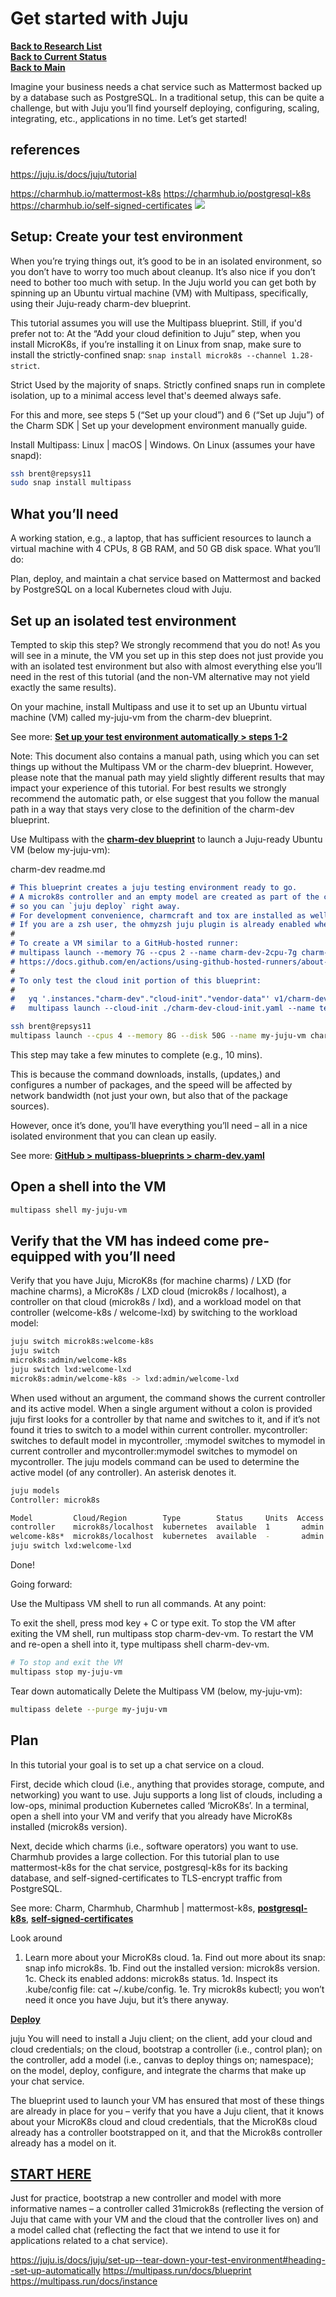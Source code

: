 # Get started with Juju

**[Back to Research List](../../research_list.md)**\
**[Back to Current Status](../../../development/status/weekly/current_status.md)**\
**[Back to Main](../../../README.md)**

Imagine your business needs a chat service such as Mattermost backed up by a database such as PostgreSQL. In a traditional setup, this can be quite a challenge, but with Juju you’ll find yourself deploying, configuring, scaling, integrating, etc., applications in no time. Let’s get started!

## references

<https://juju.is/docs/juju/tutorial>

<https://charmhub.io/mattermost-k8s>
<https://charmhub.io/postgresql-k8s>
<https://charmhub.io/self-signed-certificates>
![](https://discourse-charmhub-io.s3.eu-west-2.amazonaws.com/original/2X/7/7a96fdecba28aa84691a7eccf337615a2296d3d5.png)

## Setup: Create your test environment

When you’re trying things out, it’s good to be in an isolated environment, so you don’t have to worry too much about cleanup. It’s also nice if you don’t need to bother too much with setup. In the Juju world you can get both by spinning up an Ubuntu virtual machine (VM) with Multipass, specifically, using their Juju-ready charm-dev blueprint.

This tutorial assumes you will use the Multipass blueprint. Still, if you'd prefer not to:
At the “Add your cloud definition to Juju” step, when you install MicroK8s, if you’re installing it on Linux from snap, make sure to install the strictly-confined snap: ```snap install microk8s --channel 1.28-strict```.

Strict Used by the majority of snaps. Strictly confined snaps run in complete isolation, up to a minimal access level that's deemed always safe.

For this and more, see steps 5 (“Set up your cloud”) and 6 (“Set up Juju”) of the Charm SDK | Set up your development environment manually guide.

Install Multipass: Linux | macOS | Windows. On Linux (assumes your have snapd):

```bash
ssh brent@repsys11
sudo snap install multipass
```

## What you’ll need

A working station, e.g., a laptop, that has sufficient resources to launch a virtual machine with 4 CPUs, 8 GB RAM, and 50 GB disk space.
What you’ll do:

Plan, deploy, and maintain a chat service based on Mattermost and backed by PostgreSQL on a local Kubernetes cloud with Juju.

## Set up an isolated test environment

Tempted to skip this step? We strongly recommend that you do not! As you will see in a minute, the VM you set up in this step does not just provide you with an isolated test environment but also with almost everything else you’ll need in the rest of this tutorial (and the non-VM alternative may not yield exactly the same results).

On your machine, install Multipass and use it to set up an Ubuntu virtual machine (VM) called my-juju-vm from the charm-dev blueprint.

See more: **[Set up your test environment automatically > steps 1-2](https://juju.is/docs/juju/set-up--tear-down-your-test-environment#heading--set-up-automatically)**

Note: This document also contains a manual path, using which you can set things up without the Multipass VM or the charm-dev blueprint. However, please note that the manual path may yield slightly different results that may impact your experience of this tutorial. For best results we strongly recommend the automatic path, or else suggest that you follow the manual path in a way that stays very close to the definition of the charm-dev blueprint.

Use Multipass with the **[charm-dev blueprint](https://github.com/canonical/multipass-blueprints/blob/main/v1/charm-dev.yaml)** to launch a Juju-ready Ubuntu VM (below my-juju-vm):

charm-dev readme.md

```markdown
# This blueprint creates a juju testing environment ready to go.
# A microk8s controller and an empty model are created as part of the cloud-init script
# so you can `juju deploy` right away.
# For development convenience, charmcraft and tox are installed as well.
# If you are a zsh user, the ohmyzsh juju plugin is already enabled when you switch to zsh.
#
# To create a VM similar to a GitHub-hosted runner:
# multipass launch --memory 7G --cpus 2 --name charm-dev-2cpu-7g charm-dev
# https://docs.github.com/en/actions/using-github-hosted-runners/about-github-hosted-runners
#
# To only test the cloud init portion of this blueprint:
#
#   yq '.instances."charm-dev"."cloud-init"."vendor-data"' v1/charm-dev.yaml > charm-dev-cloud-init.yaml
#   multipass launch --cloud-init ./charm-dev-cloud-init.yaml --name test --memory 7G --cpus 2 --disk 30G
```

```bash
ssh brent@repsys11
multipass launch --cpus 4 --memory 8G --disk 50G --name my-juju-vm charm-dev
```

This step may take a few minutes to complete (e.g., 10 mins).

This is because the command downloads, installs, (updates,) and configures a number of packages, and the speed will be affected by network bandwidth (not just your own, but also that of the package sources).

However, once it’s done, you’ll have everything you’ll need – all in a nice isolated environment that you can clean up easily.

See more: **[GitHub > multipass-blueprints > charm-dev.yaml](https://github.com/canonical/multipass-blueprints/blob/ae90147b811a79eaf4508f4776390141e0195fe7/v1/charm-dev.yaml#L134)**

## Open a shell into the VM

```bash
multipass shell my-juju-vm
```

## Verify that the VM has indeed come pre-equipped with you’ll need

Verify that you have Juju, MicroK8s (for machine charms) / LXD (for machine charms), a MicroK8s / LXD cloud (microk8s / localhost), a controller on that cloud (microk8s / lxd), and a workload model on that controller (welcome-k8s / welcome-lxd) by switching to the workload model:

```bash
juju switch microk8s:welcome-k8s
juju switch
microk8s:admin/welcome-k8s
juju switch lxd:welcome-lxd
microk8s:admin/welcome-k8s -> lxd:admin/welcome-lxd
```

When used without an argument, the command shows the current controller and its active model. When a single argument without a colon is provided juju first looks for a controller by that name and switches to it, and if it’s not found it tries to switch to a model within current controller. mycontroller: switches to default model in mycontroller, :mymodel switches to mymodel in current controller and mycontroller:mymodel switches to mymodel on mycontroller. The juju models command can be used to determine the active model (of any controller). An asterisk denotes it.

```bash
juju models
Controller: microk8s

Model         Cloud/Region        Type        Status     Units  Access  Last connection
controller    microk8s/localhost  kubernetes  available  1       admin  just now
welcome-k8s*  microk8s/localhost  kubernetes  available  -       admin  never connected
juju switch lxd:welcome-lxd
```

Done!

Going forward:

Use the Multipass VM shell to run all commands.
At any point:

To exit the shell, press mod key + C or type exit.
To stop the VM after exiting the VM shell, run multipass stop charm-dev-vm.
To restart the VM and re-open a shell into it, type multipass shell charm-dev-vm.

```bash
# To stop and exit the VM
multipass stop my-juju-vm
```

Tear down automatically
Delete the Multipass VM (below, my-juju-vm):

```bash
multipass delete --purge my-juju-vm
```

## Plan

In this tutorial your goal is to set up a chat service on a cloud.

First, decide which cloud (i.e., anything that provides storage, compute, and networking) you want to use. Juju supports a long list of clouds, including a low-ops, minimal production Kubernetes called ‘MicroK8s’. In a terminal, open a shell into your VM and verify that you already have MicroK8s installed (microk8s version).

Next, decide which charms (i.e., software operators) you want to use. Charmhub provides a large collection. For this tutorial plan to use mattermost-k8s for the chat service, postgresql-k8s for its backing database, and self-signed-certificates to TLS-encrypt traffic from PostgreSQL.

See more: Charm, Charmhub, Charmhub | mattermost-k8s, **[postgresql-k8s](https://charmhub.io/postgresql-k8s)**, **[self-signed-certificates](https://charmhub.io/self-signed-certificates)**

Look around

1. Learn more about your MicroK8s cloud.
1a. Find out more about its snap: snap info microk8s.
1b. Find out the installed version: microk8s version.
1c. Check its enabled addons: microk8s status.
1d. Inspect its .kube/config file: cat ~/.kube/config.
1e. Try microk8s kubectl; you won’t need it once you have Juju, but it’s there anyway.

**[Deploy](https://juju.is/docs/juju/tutorial)**

juju
You will need to install a Juju client; on the client, add your cloud and cloud credentials; on the cloud, bootstrap a controller (i.e., control plan); on the controller, add a model (i.e., canvas to deploy things on; namespace); on the model, deploy, configure, and integrate the charms that make up your chat service.

The blueprint used to launch your VM has ensured that most of these things are already in place for you – verify that you have a Juju client, that it knows about your MicroK8s cloud and cloud credentials, that the MicroK8s cloud already has a controller bootstrapped on it, and that the Microk8s controller already has a model on it.

## **[START HERE](https://juju.is/docs/juju/tutorial)**

Just for practice, bootstrap a new controller and model with more informative names – a controller called 31microk8s (reflecting the version of Juju that came with your VM and the cloud that the controller lives on) and a model called chat (reflecting the fact that we intend to use it for applications related to a chat service).

<https://juju.is/docs/juju/set-up--tear-down-your-test-environment#heading--set-up-automatically>
<https://multipass.run/docs/blueprint>
<https://multipass.run/docs/instance>
